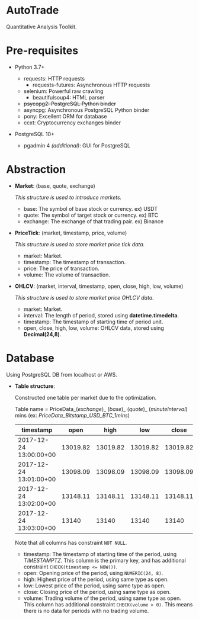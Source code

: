 # AutoTrade

Quantitative Analysis Toolkit.

# Pre-requisites

- Python 3.7+
    - requests: HTTP requests
        - requests-futures: Asynchronous HTTP requests
    - selenium: Powerful raw crawling
        - beautifulsoup4: HTML parser
    - ~~psycopg2: PostgreSQL Python binder~~
    - asyncpg: Asynchronous PostgreSQL Python binder
    - pony: Excellent ORM for database
    - ccxt: Cryptocurrency exchanges binder
    
- PostgreSQL 10+
    - pgadmin 4 *(additional)*: GUI for PostgreSQL
    
# Abstraction

- **Market**: (base, quote, exchange)
    
    *This structure is used to introduce markets.*
    - base: The symbol of base stock or currency. ex) USDT
    - quote: The symbol of target stock or currency. ex) BTC
    - exchange: The exchange of that trading pair. ex) Binance

- **PriceTick**: (market, timestamp, price, volume)

    *This structure is used to store market price tick data.*
    - market: Market.
    - timestamp: The timestamp of transaction.
    - price: The price of transaction.
    - volume: The volume of transaction.

- **OHLCV**: (market, interval, timestamp, open, close, high, low, volume)
    
    *This structure is used to store market price OHLCV data.*
    - market: Market.
    - interval: The length of period, stored using **datetime.timedelta**.
    - timestamp: The timestamp of starting time of period unit.
    - open, close, high, low, volume: OHLCV data, stored using **Decimal(24,8)**.

# Database

Using PostgreSQL DB from localhost or AWS.

- **Table structure**: 

    Constructed one table per market due to the optimization.

    Table name = PriceData_(*exchange*)_ (*base*)_ (*quote*)_ (*minuteInterval*) mins
    (ex: *PriceData_Bitstamp_USD_BTC_1mins*)

    timestamp | open | high | low | close | volume
    ---- | ---- | ---- | ---- | ---- | ----
    2017-12-24 13:00:00+00 | 13019.82 | 13019.82 | 13019.82 | 13019.82 | 0.05
    2017-12-24 13:01:00+00 | 13098.09 | 13098.09 | 13098.09 | 13098.09 | 0.96350729
    2017-12-24 13:02:00+00 | 13148.11 | 13148.11 | 13148.11 | 13148.11 |	0.07149971
    2017-12-24 13:03:00+00 | 13140	 | 13140 | 13140 | 13140 | 0.26503305

    Note that all columns has constraint `NOT NULL`.
    - timestamp: The timestamp of starting time of the period, using *TIMESTAMPTZ*. 
        This column is the primary key, and has additional constraint `CHECK(timestamp <= NOW())`.
    - open: Opening price of the period, using `NUMERIC(24, 8)`.
    - high: Highest price of the period, using same type as open.
    - low: Lowest price of the period, using same type as open.
    - close: Closing price of the period, using same type as open.
    - volume: Trading volume of the period, using same type as open.
        This column has additional constraint `CHECK(volume > 0)`.
        This means there is no data for periods with no trading volume.